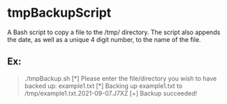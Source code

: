 # tmpBackupScript
A Bash script to copy a file to the /tmp/ directory. The script also appends the date, as well as a unique 4 digit number, to the name of the file.

## Ex:
  >./tmpBackup.sh
  >\[\*] Please enter the file/directory you wish to have backed up: example1.txt
  >\[\*] Backing up example1.txt to /tmp/example1.txt.2021-09-07.J7XZ
  >\[+] Backup succeeded!
